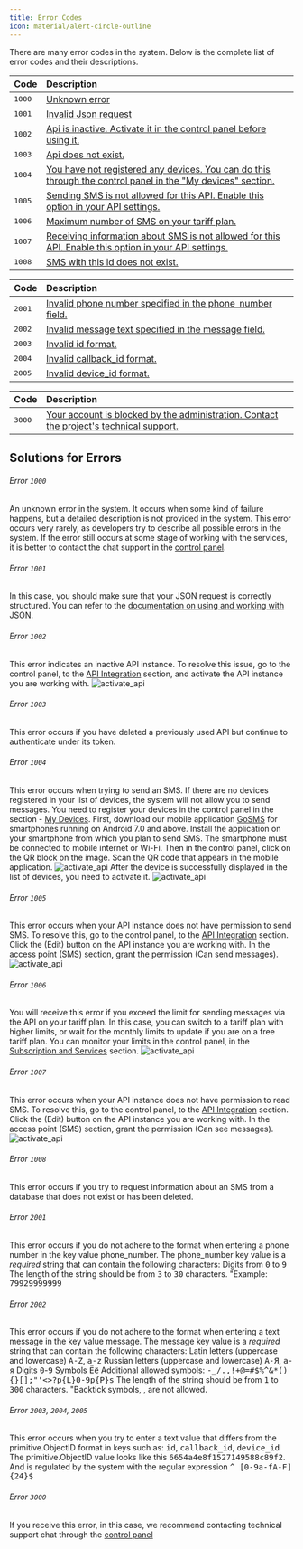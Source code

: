 ```yaml
---
title: Error Codes
icon: material/alert-circle-outline
---
```





There are many error codes in the system. Below is the complete list of error codes and their descriptions.

| Code | Description |
|:-|:-|
| <kbd>1000</kbd> | [Unknown error](#1000) |
| <kbd>1001</kbd> | [Invalid Json request](#1001) |
| <kbd>1002</kbd> | [Api is inactive. Activate it in the control panel before using it.](#1002) |
| <kbd>1003</kbd> | [Api does not exist.](#1003) |
| <kbd>1004</kbd> | [You have not registered any devices. You can do this through the control panel in the "My devices" section.](#1004) |
| <kbd>1005</kbd> | [Sending SMS is not allowed for this API. Enable this option in your API settings.](#1005) |
| <kbd>1006</kbd> | [Maximum number of SMS on your tariff plan.](#1006) |
| <kbd>1007</kbd> | [Receiving information about SMS is not allowed for this API. Enable this option in your API settings.](#1007) |
| <kbd>1008</kbd> | [SMS with this id does not exist.](#1008) |


| Code | Description |
|:-|:-|
| <kbd>2001</kbd> | [Invalid phone number specified in the phone_number field.](#2001) |
| <kbd>2002</kbd> | [Invalid message text specified in the message field.](#2002) |
| <kbd>2003</kbd> | [Invalid id format.](#2003-2004-2005) |
| <kbd>2004</kbd> | [Invalid callback_id format.](#2003-2004-2005) |
| <kbd>2005</kbd> | [Invalid device_id format.](#2003-2004-2005) |


| Code | Description |
|:-|:-|
| <kbd>3000</kbd> | [Your account is blocked by the administration. Contact the project's technical support.](#error-3000) |

## Solutions for Errors

###### Error `1000`
An unknown error in the system. It occurs when some kind of failure happens, but a detailed description is not provided in the system. This error occurs very rarely, as developers try to describe all possible errors in the system. If the error still occurs at some stage of working with the services, it is better to contact the chat support in the [control panel](https://cms.gosms.ru).

###### Error `1001`
In this case, you should make sure that your JSON request is correctly structured. You can refer to the [documentation on using and working with JSON](https://developer.mozilla.org/en/docs/Learn/JavaScript/Objects/JSON).

###### Error `1002`
This error indicates an inactive API instance. To resolve this issue, go to the control panel, to the [API Integration](https://cms.gosms.ru/api) section, and activate the API instance you are working with.
![activate_api](https://media.gosms.ru/doc.gosms.ru/activate_api.png)

###### Error `1003`
This error occurs if you have deleted a previously used API but continue to authenticate under its token.

###### Error `1004`
This error occurs when trying to send an SMS. If there are no devices registered in your list of devices, the system will not allow you to send messages.
You need to register your devices in the control panel in the section - [My Devices](https://cms.gosms.ru/devices). First, download our mobile application [GoSMS](https://media.gosms.ru/gosms/files/app/v1.0/gosms.apk) for smartphones running on Android 7.0 and above. Install the application on your smartphone from which you plan to send SMS. The smartphone must be connected to mobile internet or Wi-Fi. Then in the control panel, click on the QR block on the image. Scan the QR code that appears in the mobile application.
![activate_api](https://media.gosms.ru/doc.gosms.ru/qr.png)
After the device is successfully displayed in the list of devices, you need to activate it.
![activate_api](https://media.gosms.ru/doc.gosms.ru/activatedevice.png)

###### Error `1005`
This error occurs when your API instance does not have permission to send SMS. To resolve this, go to the control panel, to the [API Integration](https://cms.gosms.ru/api) section. Click the (Edit) button on the API instance you are working with. In the access point (SMS) section, grant the permission (Can send messages).
![activate_api](https://media.gosms.ru/doc.gosms.ru/editApi.png)

###### Error `1006`
You will receive this error if you exceed the limit for sending messages via the API on your tariff plan. In this case, you can switch to a tariff plan with higher limits, or wait for the monthly limits to update if you are on a free tariff plan. You can monitor your limits in the control panel, in the [Subscription and Services](https://cms.gosms.ru/tariff) section.
![activate_api](https://media.gosms.ru/doc.gosms.ru/stats.png)

###### Error `1007`
This error occurs when your API instance does not have permission to read SMS. To resolve this, go to the control panel, to the [API Integration](https://cms.gosms.ru/api) section. Click the (Edit) button on the API instance you are working with. In the access point (SMS) section, grant the permission (Can see messages).
![activate_api](https://media.gosms.ru/doc.gosms.ru/getsms.png)

###### Error `1008`
This error occurs if you try to request information about an SMS from a database that does not exist or has been deleted.

###### Error `2001`
This error occurs if you do not adhere to the format when entering a phone number in the key value phone_number. 
The phone_number key value is a *required* string that can contain the following characters:
Digits from <kbd>0</kbd> to <kbd>9</kbd>
The length of the string should be from <kbd>3</kbd> to <kbd>30</kbd> characters.
"Example: <kbd>79929999999</kbd>

###### Error `2002`
This error occurs if you do not adhere to the format when entering a text message in the key value message. 
The message key value is a *required* string that can contain the following characters:
Latin letters (uppercase and lowercase) <kbd>A-Z</kbd>, <kbd>a-z</kbd>
Russian letters (uppercase and lowercase) <kbd>А-Я</kbd>, <kbd>а-я</kbd>
Digits <kbd>0</kbd>-<kbd>9</kbd>
Symbols <kbd>Ёё</kbd>
Additional allowed symbols: <kbd>-_/.,!+@=#$%^&*(){}[];"'<>?p{L}0-9p{P}s</kbd>
The length of the string should be from <kbd>1</kbd> to <kbd>300</kbd> characters.
"Backtick symbols, <kbd></kbd>, are not allowed.

###### Error `2003`, `2004`, `2005`
This error occurs when you try to enter a text value that differs from the primitive.ObjectID format in keys such as: <kbd>id</kbd>, <kbd>callback_id</kbd>, <kbd>device_id</kbd>  
The primitive.ObjectID value looks like this <kbd>6654a4e8f1527149588c89f2</kbd>.
And is regulated by the system with the regular expression <kbd>^ [0-9a-fA-F]{24}$</kbd>

###### Error `3000`
If you receive this error, in this case, we recommend contacting technical support chat through the [control panel](https://cms.gosms.ru)